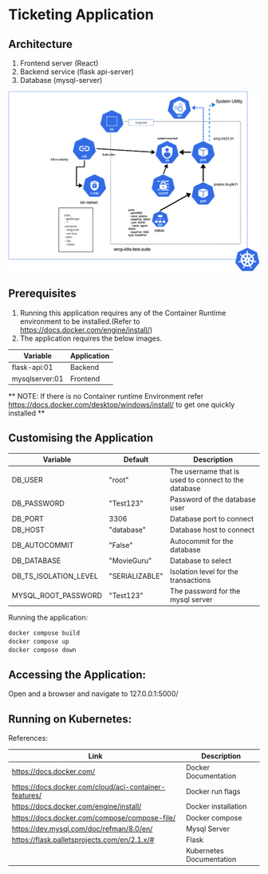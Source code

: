 # Ticketing Application

## Architecture
1. Frontend server (React)
2. Backend service (flask api-server)
3. Database (mysql-server)


![Movie Guru Application Architecture!](./images/novie-guru-architecture.png)
## Prerequisites

1. Running this application requires any of the Container Runtime environment to be installed.(Refer to https://docs.docker.com/engine/install/)
2. The application requires the below  images.
  
| Variable      |  Application |
| ----------- |  ----------- |
| flask-api:01   | Backend |
| mysqlserver:01  | Frontend |

** NOTE: If there is no Container runtime Environment refer https://docs.docker.com/desktop/windows/install/ to get one quickly installed **

## Customising the Application

| Variable      | Default | Description |
| ----------- | ----------- | ----------- |
| DB_USER      | "root"       | The username that is used to connect to the database |
| DB_PASSWORD   | "Test123"        | Password of the database user |
| DB_PORT | 3306 | Database port to connect |
| DB_HOST   | "database" | Database host to connect |
| DB_AUTOCOMMIT | "False" | Autocommit for the database |
| DB_DATABASE | "MovieGuru" | Database to select |
| DB_TS_ISOLATION_LEVEL | "SERIALIZABLE" | Isolation level for the transactions |
| MYSQL_ROOT_PASSWORD | "Test123" | The password for the mysql server |

Running the application:
```bash
docker compose build
docker compose up
docker compose down
```

## Accessing the Application:

Open and a browser and navigate to 127.0.0.1:5000/

## Running on Kubernetes:


References:

| Link    | Description |
| ----------- | ----------- |
| https://docs.docker.com/ | Docker Documentation |
| https://docs.docker.com/cloud/aci-container-features/ | Docker run flags |
| https://docs.docker.com/engine/install/  |  Docker installation| 
| https://docs.docker.com/compose/compose-file/ | Docker compose |
| https://dev.mysql.com/doc/refman/8.0/en/ | Mysql Server |
|https://flask.palletsprojects.com/en/2.1.x/# | Flask |
|| Kubernetes Documentation |
